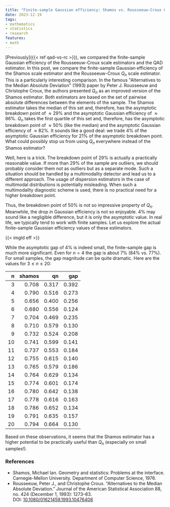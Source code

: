 ```yaml
---
title: "Finite-sample Gaussian efficiency: Shamos vs. Rousseeuw-Croux Qn scale estimators"
date: 2023-12-19
tags:
- mathematics
- statistics
- research
features:
- math
---
```


[Previously]({{< ref qad-vs-rc >}}), we compared the finite-sample Gaussian efficiency of
  the Rousseeuw-Croux scale estimators and the QAD estimator.
In this post, we compare the finite-sample Gaussian efficiency of the Shamos scale estimator
  and the Rousseeuw-Croux $Q_n$ scale estimator.
This is a particularly interesting comparison.
In the famous "Alternatives to the Median Absolute Deviation" (1993) paper by Peter J. Rousseeuw and Christophe Croux,
  the authors presented $Q_n$ as an improved version of the Shamos estimator.
Both estimators are based on the set of pairwise absolute differences between the elements of the sample.
The Shamos estimator takes the median of this set and, therefore,
  has the asymptotic breakdown point of $\approx 29\%$
  and the asymptotic Gaussian efficiency of $\approx 86\%$.
$Q_n$ takes the first quartile of this set and, therefore,
  has the asymptotic breakdown point of $\approx 50\%$ (like the median)
  and the asymptotic Gaussian efficiency of $\approx 82\%$.
It sounds like a good deal: we trade $4\%$ of the asymptotic Gaussian efficiency
  for $21\%$ of the asymptotic breakdown point.
What could possibly stop us from using $Q_n$ everywhere instead of the Shamos estimator?

Well, here is a trick.
The breakdown point of $29\%$ is actually a practically reasonable value.
If more than $29\%$ of the sample are outliers, we should probably consider them not as outliers but as a separate mode.
Such a situation should be handled by a multimodality detector and lead us to a different approach.
The usage of dispersion estimators in the case of multimodal distributions is potentially misleading.
When such a multimodality diagnostic scheme is used, there is no practical need for a higher breakdown point.

Thus, the breakdown point of $50\%$ is not so impressive property of $Q_n$.
Meanwhile, the drop in Gaussian efficiency is not so enjoyable.
$4\%$ may sound like a negligible difference, but it is only the asymptotic value.
In real life, we typically tend to work with finite samples.
Let us explore the actual finite-sample Gaussian efficiency values of these estimators.

<!--more-->

{{< imgld eff >}}

While the asymptotic gap of $4\%$ is indeed small, the finite-sample gap is much more significant.
Even for $n=4$ the gap is about $7\%$ ($84\%$ vs. $77\%$).
For small samples, the gap magnitude can be quite dramatic.
Here are the values for $3 \leq n \leq 20$:

|  n| shamos|    qn|   gap|
|--:|------:|-----:|-----:|
|  3|  0.708| 0.317| 0.392|
|  4|  0.790| 0.516| 0.273|
|  5|  0.656| 0.400| 0.256|
|  6|  0.680| 0.556| 0.124|
|  7|  0.704| 0.469| 0.235|
|  8|  0.710| 0.579| 0.130|
|  9|  0.732| 0.524| 0.208|
| 10|  0.741| 0.599| 0.141|
| 11|  0.737| 0.553| 0.184|
| 12|  0.755| 0.615| 0.140|
| 13|  0.765| 0.579| 0.186|
| 14|  0.764| 0.629| 0.134|
| 15|  0.774| 0.601| 0.174|
| 16|  0.780| 0.642| 0.138|
| 17|  0.778| 0.616| 0.163|
| 18|  0.786| 0.652| 0.134|
| 19|  0.791| 0.635| 0.157|
| 20|  0.794| 0.664| 0.130|

Based on these observations,
  it seems that the Shamos estimator has a higher potential to be practically useful than $Q_n$
  (especially on small samples!).

### References

* Shamos, Michael Ian. Geometry and statistics: Problems at the interface.
  Carnegie-Mellon University. Department of Computer Science, 1976.
* Rousseeuw, Peter J., and Christophe Croux.
  “Alternatives to the Median Absolute Deviation.”
  Journal of the American Statistical Association 88, no. 424 (December 1, 1993): 1273–83.  
  DOI: [10.1080/01621459.1993.10476408](https://dx.doi.org/10.1080/01621459.1993.10476408)

